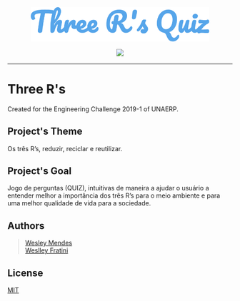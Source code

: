 <p align="center">
   <a href="https://github.com/WesGtoX/three-rs">
     <img src="static/logo.png" alt="Three R's" title="Three R's" width="400px">
   </a>
</p>

<p align="center">
    <a href="https://app.netlify.com/sites/three-rs/deploys" alt="Netlify Status">
        <img src="https://api.netlify.com/api/v1/badges/f83febec-fb53-4bda-b7a3-7c2ec86de272/deploy-status" />
    </a>
</p>

-----------------

# Three R's

Created for the Engineering Challenge 2019-1 of UNAERP.

## Project's Theme

Os três R’s, reduzir, reciclar e reutilizar.

## Project's Goal

Jogo de perguntas (QUIZ), intuitivas de maneira a ajudar o usuário a entender melhor a importância dos três R’s para o meio ambiente e para uma melhor qualidade de vida para a sociedade.  

## Authors

> [Wesley Mendes](https://github.com/WesGtoX)  
> [Weslley Fratini](https://github.com/weslley33)  

## License

[MIT](LICENSE)